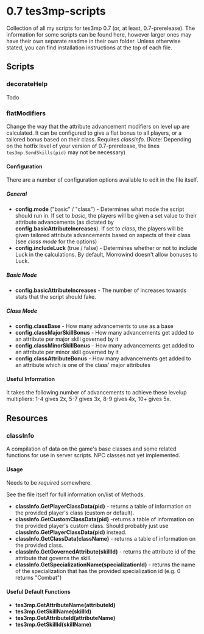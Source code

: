 # 0.7 tes3mp-scripts
Collection of all my scripts for tes3mp 0.7 (or, at least, 0.7-prerelease). The information for some scripts can be found here, however larger ones may have their own separate readme in their own folder. Unless otherwise stated, you can find installation instructions at the top of each file.

## Scripts
### decorateHelp
Todo
### flatModifiers
Change the way that the attribute advancement modifiers on level up are calculated. It can be configured to give a flat bonus to all players, or a tailored bonus based on their class. Requires *classInfo*. (Note: Depending on the hotfix level of your version of 0.7-prerelease, the lines `tes3mp.SendSkills(pid)` may not be necessary)
#### Configuration
There are a number of configuration options available to edit in the file itself.
##### General
- **config.mode** ("basic" / "class") - Determines what mode the script should run in. If set to *basic*, the players will be given a set value to their attribute advancements (as dictated by **config.basicAttributeIncreases**). If set to *class*, the players will be given tailored attribute advancements based on aspects of their class (see *class mode* for the options)
- **config.includeLuck** (true / false) - Determines whether or not to include Luck in the calculations. By default, Morrowind doesn't allow bonuses to Luck.
##### Basic Mode
- **config.basicAttributeIncreases** - The number of increases towards stats that the script should fake.
##### Class Mode
- **config.classBase** - How many advancements to use as a base
- **config.classMajorSkillBonus** - How many advancements get added to an attribute per major skill governed by it
- **config.classMinorSkillBonus** - How many advancements get added to an attribute per minor skill governed by it
- **config.classAttributeBonus** - How many advancements get added to an attribute which is one of the class' major attributes
#### Useful Information
It takes the following number of advancements to achieve these levelup multipliers:
1-4 gives 2x, 5-7 gives 3x, 8-9 gives 4x, 10+ gives 5x.

## Resources
### classInfo
A compilation of data on the game's base classes and some related functions for use in server scripts. NPC classes not yet implemented.
#### Usage
Needs to be *require*d somewhere.

See the file itself for full information on/list of Methods.
- **classInfo.GetPlayerClassData(pid)** - returns a table of information on the provided player's class (custom or default).
- **classInfo.GetCustomClassData(pid)** -returns a table of information on the provided player's custom class. Should probably just use **classInfo.GetPlayerClassData(pid)** instead.
- **classInfo.GetClassData(className)** - returns a table of information on the provided class.
- **classInfo.GetGovernedAttribute(skillId)** - returns the attribute id of the attribute that governs the skill.
- **classInfo.GetSpecializationName(specializationId)** - returns the name of the specialization that has the provided specialization id (e.g. 0 returns "Combat")

#### Useful Default Functions
- **tes3mp.GetAttributeName(attributeId)**
- **tes3mp.GetSkillName(skillId)**
- **tes3mp.GetAttributeId(attributeName)**
- **tes3mp.GetSkillId(skillName)**
